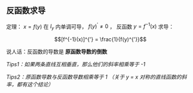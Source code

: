 ## 反函数求导

定理： $x = f(y)$ 在 $I_y$ 内单调可导， $f(y)^{'} \neq 0$ ， 反函数 $y = f^{-1}(x)$ 求导：

$$[f^{-1}(x)]^{'} = \frac{1}{f(y)^{'}}$$

说人话：反函数的导数是 **原函数导数的倒数**

_Tips1：如果两条直线互相垂直，那么他们的斜率相乘等于 -1_

_Tips2：原函数导数与反函数导数相乘等于 1 （关于 y = x 对称的直线函数的斜率，都有这个结论）_
